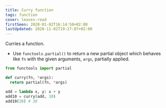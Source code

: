 ```yaml
---
title: Curry function
tags: function
cover: leaves-read
firstSeen: 2020-01-02T16:14:50+02:00
lastUpdated: 2020-11-02T19:27:07+02:00
---
```


Curries a function.

- Use `functools.partial()` to return a new partial object which behaves like `fn` with the given arguments, `args`, partially applied.

```py
from functools import partial

def curry(fn, *args):
  return partial(fn, *args)
```

```py
add = lambda x, y: x + y
add10 = curry(add, 10)
add10(20) # 30
```
